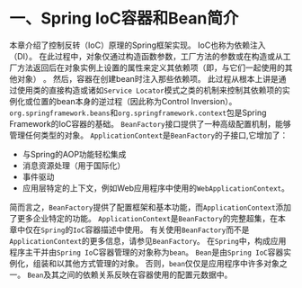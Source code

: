 # 一、Spring IoC容器和Bean简介

本章介绍了控制反转（IoC）原理的Spring框架实现。 IoC也称为依赖注入（DI）。 在此过程中，对象仅通过构造函数参数，工厂方法的参数或在构造或从工厂方法返回后在对象实例上设置的属性来定义其依赖项（即，与它们一起使用的其他对象） 。 然后，容器在创建bean时注入那些依赖项。 此过程从根本上讲是通过使用类的直接构造或诸如`Service Locator`模式之类的机制来控制其依赖项的实例化或位置的bean本身的逆过程（因此称为Control Inversion）。
`org.springframework.beans`和`org.springframework.context`包是Spring Framework的IoC容器的基础。 `BeanFactory`接口提供了一种高级配置机制，能够管理任何类型的对象。 `ApplicationContext`是`BeanFactory`的子接口,它增加了：

- 与Spring的AOP功能轻松集成
- 消息资源处理（用于国际化）
- 事件驱动
- 应用层特定的上下文，例如Web应用程序中使用的`WebApplicationContext`。

简而言之，`BeanFactory`提供了配置框架和基本功能，而`ApplicationContext`添加了更多企业特定的功能。 `ApplicationContext`是`BeanFactory`的完整超集，在本章中仅在`Spring`的`IoC`容器描述中使用。 有关使用`BeanFactory`而不是`ApplicationContext`的更多信息，请参见`BeanFactory`。
在`Spring`中，构成应用程序主干并由`Spring Io`C容器管理的对象称为`bean`。 `Bean`是由`Spring IoC`容器实例化，组装和以其他方式管理的对象。 否则，`bean`仅仅是应用程序中许多对象之一。 `Bean`及其之间的依赖关系反映在容器使用的配置元数据中。
